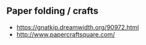 

## Paper folding / crafts
* https://gnatkip.dreamwidth.org/90972.html
* http://www.papercraftsquare.com/